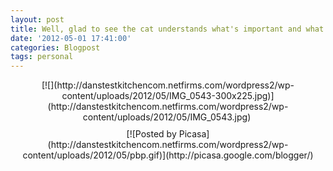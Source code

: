 ```yaml
---
layout: post
title: Well, glad to see the cat understands what's important and what's not...
date: '2012-05-01 17:41:00'
categories: Blogpost
tags: personal
---
```



<div style="margin: 0px auto 10px; text-align: center;">[![](http://danstestkitchencom.netfirms.com/wordpress2/wp-content/uploads/2012/05/IMG_0543-300x225.jpg)](http://danstestkitchencom.netfirms.com/wordpress2/wp-content/uploads/2012/05/IMG_0543.jpg) </div><div style="clear: both; text-align: CENTER;">[![Posted by Picasa](http://danstestkitchencom.netfirms.com/wordpress2/wp-content/uploads/2012/05/pbp.gif)](http://picasa.google.com/blogger/)</div>
